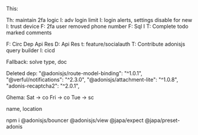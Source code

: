 This:

Th: maintain 2fa logic
I: adv login limit
I: login alerts, settings disable for new
I: trust device
F: 2fa user removed phone number
F: Sql I
T: Complete todo marked comments


F: Circ Dep Api Res
D: Api Res
t: feature/socialauth
T: Contribute adonisjs query builder
I: cicd



Fallback: solve type, doc




Deleted dep:
"@adonisjs/route-model-binding": "^1.0.1",
"@verful/notifications": "^2.3.0",
"@adonisjs/attachment-lite": "^1.0.8",
    "adonis-recaptcha2": "^2.0.1",


Ghema:
Sat -> co
Fri -> co
Tue -> sc

name, location

npm i @adonisjs/bouncer @adonisjs/view @japa/expect @japa/preset-adonis